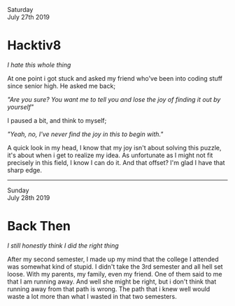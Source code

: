 <html>
<head>
    <link href="style.css" type="text/css" rel="stylesheet">
    <title>Entry 1</title>
</head>

<body>
    <div class="postContainer">
        <div class="Title-Container">
            <div class="Date">
                Saturday<br>July 27th 2019
            </div>
            <div class="Title">
                <h1>Hacktiv8</h1>
                <i>I hate this whole thing</i>
            </div>
            <div class="Image">
            </div>
        </div>
        <div class="content">
            <p>At one point i got stuck and asked my friend who've been into coding stuff since senior high.
            He asked me back;</p>
            <p><i class="quote">"Are you sure? You want me to tell you and lose the joy of finding it out by yourself"</i></p>
            <p>I paused a bit, and think to myself;</p>
            <p><i class="quote">"Yeah, no, I've never find the joy in this to begin with."</i></p>
            <p>A quick look in my head, I know that my joy isn't about solving this puzzle, it's about when i get to realize my idea.
            As unfortunate as I might not fit precisely in this field, I know I can do it. And that offset? I'm glad I have that sharp edge.</p>
        </div>
        <hr>
        <div class="Title-Container">
            <div class="Date">
                Sunday<br>July 28th 2019
            </div>
            <div class="Title">
                <h1>Back Then</h1>
                <i>I still honestly think I did the right thing</i>
            </div>
            <div class="Image">
            </div>
        </div>
        <div class="content">
            <p>After my second semester, I made up my mind that the college I attended was somewhat kind of stupid. I didn't take the 3rd semester and all hell set loose. With my parents, my family, even my friend. One of them said to me that I am running away. And well she might be right, but i don't think that running away from that path is wrong. The path that i knew well would waste a lot more than what I wasted in that two semesters.</p>
        </div>
    </div>
</body>
</html>
